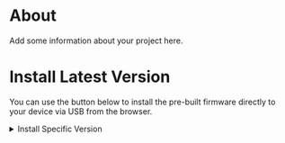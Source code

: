 # About

Add some information about your project here.

# Install Latest Version

You can use the button below to install the pre-built firmware directly to your device via USB from the browser.

<esp-web-install-button
      manifest="https://firmware.esphome.io/project-template/project-template/manifest.json">
    </esp-web-install-button>

<script type="module" src="https://unpkg.com/esp-web-tools@10/dist/web/install-button.js?module"></script>

<details>
  <summary>Install Specific Version</summary>
  Version: <input />
</details>

<script>
  function setVersion(version) {
    document.querySelector('h1#install_latest_version').innerHTML = `Install {{ site.title }} ${version}`;
    document.querySelector('esp-web-install-button').manifest = `https://firmware.esphome.io/project-template/project-template/${version}/manifest.json`;
  }

  document.querySelector('input').addEventListener('change', ev => {
    const version = ev.target.value;
    setVersion(version);
  });
  var urlParams = new URLSearchParams(window.location.search);
  if (urlParams.has('version')) {
    const version = urlParams.get('version');
    setVersion(version);
  }
</script>
